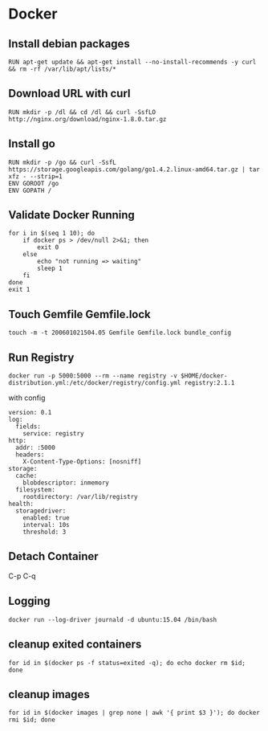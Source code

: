 # Docker

## Install debian packages

	RUN apt-get update && apt-get install --no-install-recommends -y curl && rm -rf /var/lib/apt/lists/*

## Download URL with curl

	RUN mkdir -p /dl && cd /dl && curl -SsfLO http://nginx.org/download/nginx-1.8.0.tar.gz

## Install go

	RUN mkdir -p /go && curl -SsfL https://storage.googleapis.com/golang/go1.4.2.linux-amd64.tar.gz | tar xfz - --strip=1
	ENV GOROOT /go
	ENV GOPATH /

## Validate Docker Running

	for i in $(seq 1 10); do
		if docker ps > /dev/null 2>&1; then
			exit 0
		else
			echo "not running => waiting"
			sleep 1
		fi
	done
	exit 1

## Touch Gemfile Gemfile.lock

	touch -m -t 200601021504.05 Gemfile Gemfile.lock bundle_config

## Run Registry

	docker run -p 5000:5000 --rm --name registry -v $HOME/docker-distribution.yml:/etc/docker/registry/config.yml registry:2.1.1

with config

	version: 0.1
	log:
	  fields:
		service: registry
	http:
	  addr: :5000
	  headers:
		X-Content-Type-Options: [nosniff]
	storage:
	  cache:
		blobdescriptor: inmemory
	  filesystem:
		rootdirectory: /var/lib/registry
	health:
	  storagedriver:
		enabled: true
		interval: 10s
		threshold: 3

## Detach Container

  C-p C-q


## Logging

	docker run --log-driver journald -d ubuntu:15.04 /bin/bash

## cleanup exited containers

	for id in $(docker ps -f status=exited -q); do echo docker rm $id; done

## cleanup images

	for id in $(docker images | grep none | awk '{ print $3 }'); do docker rmi $id; done
